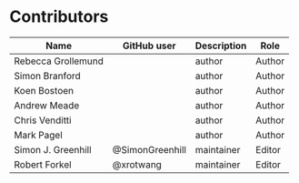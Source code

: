 # Contributors

Name                           | GitHub user | Description | Role
---                            | ---         | --- | ---
Rebecca Grollemund             |  | author | Author
Simon Branford                 |  | author | Author
Koen Bostoen                   |  | author | Author
Andrew Meade                   |  | author | Author
Chris Venditti                 |  | author | Author
Mark Pagel                     |  | author | Author
Simon J. Greenhill             | @SimonGreenhill | maintainer | Editor
Robert Forkel           | @xrotwang | maintainer | Editor

